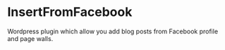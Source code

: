 # InsertFromFacebook
Wordpress plugin which allow you add blog posts from Facebook profile and page walls.
